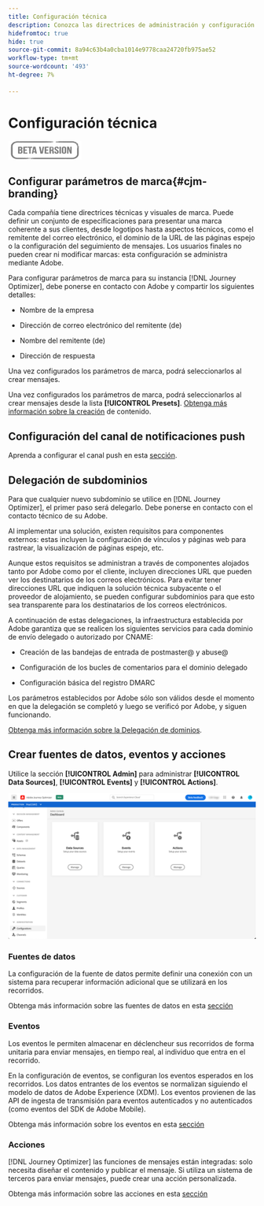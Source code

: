 ```yaml
---
title: Configuración técnica
description: Conozca las directrices de administración y configuración
hidefromtoc: true
hide: true
source-git-commit: 8a94c63b4a0cba1014e9778caa24720fb975ae52
workflow-type: tm+mt
source-wordcount: '493'
ht-degree: 7%

---
```


# Configuración técnica

![](../assets/do-not-localize/badge.png)

## Configurar parámetros de marca{#cjm-branding}

Cada compañía tiene directrices técnicas y visuales de marca. Puede definir un conjunto de especificaciones para presentar una marca coherente a sus clientes, desde logotipos hasta aspectos técnicos, como el remitente del correo electrónico, el dominio de la URL de las páginas espejo o la configuración del seguimiento de mensajes.
Los usuarios finales no pueden crear ni modificar marcas: esta configuración se administra mediante Adobe.

Para configurar parámetros de marca para su instancia [!DNL Journey Optimizer], debe ponerse en contacto con Adobe y compartir los siguientes detalles:

* Nombre de la empresa

* Dirección de correo electrónico del remitente (de)

* Nombre del remitente (de)

* Dirección de respuesta

Una vez configurados los parámetros de marca, podrá seleccionarlos al crear mensajes.

Una vez configurados los parámetros de marca, podrá seleccionarlos al crear mensajes desde la lista **[!UICONTROL Presets]**. [Obtenga más información sobre la creación](../create-message.md) de contenido.

## Configuración del canal de notificaciones push

Aprenda a configurar el canal push en esta [sección](../create-push.md).

## Delegación de subdominios

Para que cualquier nuevo subdominio se utilice en [!DNL Journey Optimizer], el primer paso será delegarlo. Debe ponerse en contacto con el contacto técnico de su Adobe.

Al implementar una solución, existen requisitos para componentes externos: estas incluyen la configuración de vínculos y páginas web para rastrear, la visualización de páginas espejo, etc.

Aunque estos requisitos se administran a través de componentes alojados tanto por Adobe como por el cliente, incluyen direcciones URL que pueden ver los destinatarios de los correos electrónicos.  Para evitar tener direcciones URL que indiquen la solución técnica subyacente o el proveedor de alojamiento, se pueden configurar subdominios para que esto sea transparente para los destinatarios de los correos electrónicos.

A continuación de estas delegaciones, la infraestructura establecida por Adobe garantiza que se realicen los siguientes servicios para cada dominio de envío delegado o autorizado por CNAME:

* Creación de las bandejas de entrada de postmaster@ y abuse@

* Configuración de los bucles de comentarios para el dominio delegado

* Configuración básica del registro DMARC

Los parámetros establecidos por Adobe sólo son válidos desde el momento en que la delegación se completó y luego se verificó por Adobe, y siguen funcionando.

[Obtenga más información sobre la Delegación de dominios](https://experienceleague.adobe.com/docs/deliverability-learn/deliverability-best-practice-guide/additional-resources/product-specific-resources/campaign/ac-domain-name-setup.html?lang=es).


## Crear fuentes de datos, eventos y acciones

Utilice la sección **[!UICONTROL Admin]** para administrar **[!UICONTROL Data Sources]**, **[!UICONTROL Events]** y **[!UICONTROL Actions]**.

![](../assets/admin-menu.png)

### Fuentes de datos

La configuración de la fuente de datos permite definir una conexión con un sistema para recuperar información adicional que se utilizará en los recorridos.

Obtenga más información sobre las fuentes de datos en esta [sección](../datasource/about-data-sources.md)

### Eventos

Los eventos le permiten almacenar en déclencheur sus recorridos de forma unitaria para enviar mensajes, en tiempo real, al individuo que entra en el recorrido.

En la configuración de eventos, se configuran los eventos esperados en los recorridos. Los datos entrantes de los eventos se normalizan siguiendo el modelo de datos de Adobe Experience (XDM). Los eventos provienen de las API de ingesta de transmisión para eventos autenticados y no autenticados (como eventos del SDK de Adobe Mobile).

Obtenga más información sobre los eventos en esta [sección](../event/about-events.md)

### Acciones

[!DNL Journey Optimizer] las funciones de mensajes están integradas: solo necesita diseñar el contenido y publicar el mensaje. Si utiliza un sistema de terceros para enviar mensajes, puede crear una acción personalizada.

Obtenga más información sobre las acciones en esta [sección](../action/action.md)
